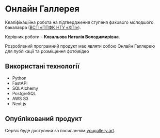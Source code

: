 # Онлайн Галлерея 
Кваліфікаційна робота на підтвердження ступеня фахового молодшого бакалавра ([ВСП «ППФК НТУ «ХПІ»](https://www.polytechnic.poltava.ua/)).

Керівник роботи - **Ковальова Наталія Володимирівна**.

Розроблений програмний продукт має являти собою Онлайн Галлерею для публікації та розміщення фото\відео

## Використані технології
- Python
- FastAPI
- SQLAlchemy
- PostgreSQL
- AWS S3
- Next.js

  
## Опублікований продукт

Сервіс буде доступний за посиланням [yougallery.art](http://about:blank).
